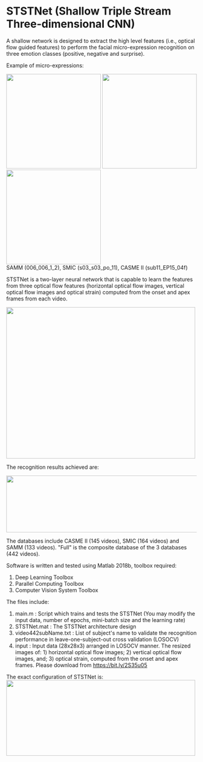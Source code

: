 # STSTNet (Shallow Triple Stream Three-dimensional CNN)

A shallow network is designed to extract the high level features (i.e., optical flow guided features) to perform the facial micro-expression recognition on three emotion classes (positive, negative and surprise).

Example of micro-expressions:

<img src="https://drive.google.com/uc?export=view&id=1IOj1fh9hSHETGh6VzM7PljoPOj1Z3zWK" data-canonical-src="https://drive.google.com/uc?export=view&id=1IOj1fh9hSHETGh6VzM7PljoPOj1Z3zWK" width="250" height="250"  />  <img src="https://drive.google.com/uc?export=view&id=1PeW7wNzA-plqs7juD43XkSJDeXm9LRXv" data-canonical-src="https://drive.google.com/uc?export=view&id=1PeW7wNzA-plqs7juD43XkSJDeXm9LRXv" width="250" height="250"  />  <img src="https://drive.google.com/uc?export=view&id=1iXtn2dULrD5blNONdFdop8T84Ibqp4yN" data-canonical-src="https://drive.google.com/uc?export=view&id=1iXtn2dULrD5blNONdFdop8T84Ibqp4yN" width="250" height="250"  />  
SAMM (006_006_1_2), SMIC (s03_s03_po_11), CASME II (sub11_EP15_04f)

STSTNet is a two-layer neural network that is capable to learn the features from three optical flow features (horizontal optical flow images, vertical optical flow images and optical strain) computed from the onset and apex frames from each video.

<img src="https://drive.google.com/uc?export=view&id=1IL9_xywe0nMhUITf6CuRZCx7npmaTq7b" data-canonical-src="https://drive.google.com/uc?export=view&id=1IL9_xywe0nMhUITf6CuRZCx7npmaTq7b" width="500" height="400" />

The recognition results achieved are:

<img src="https://drive.google.com/uc?export=view&id=1VOi50jSdoB0YgU-6YUzSLz3KhiXIDbnj" data-canonical-src="https://drive.google.com/uc?export=view&id=1VOi50jSdoB0YgU-6YUzSLz3KhiXIDbnj" width="600" height="150"/>

The databases include CASME II (145 videos), SMIC (164 videos) and SAMM (133 videos). "Full" is the composite database of the 3 databases (442 videos).


Software is written and tested using Matlab 2018b, toolbox required:
1) Deep Learning Toolbox
2) Parallel Computing Toolbox 
3) Computer Vision System Toolbox


The files include:
1) main.m : Script which trains and tests the STSTNet (You may modify the input data, number of epochs, mini-batch size and the learning rate)
2) STSTNet.mat : The STSTNet architecture design
3) video442subName.txt : List of subject's name to validate the recognition performance in leave-one-subject-out cross validation (LOSOCV) 
4) input : Input data (28x28x3) arranged in LOSOCV manner. The resized images of: 1) horizontal optical flow images; 2) vertical optical flow images, and; 3) optical strain, computed from the onset and apex frames. Please download from https://bit.ly/2S35u05 


The exact configuration of STSTNet is:
<img src="https://drive.google.com/uc?export=view&id=1BMcxSDxOKTU14iKRVDgMrrtW2trIrmrs" data-canonical-src="https://drive.google.com/uc?export=view&id=1BMcxSDxOKTU14iKRVDgMrrtW2trIrmrs" width="500" height="200" />
